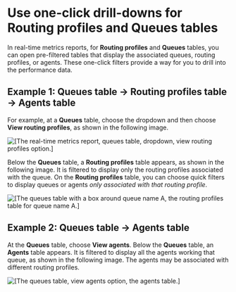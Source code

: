 # Use one\-click drill\-downs for Routing profiles and Queues tables<a name="one-click-drill-downs"></a>

In real\-time metrics reports, for **Routing profiles** and **Queues** tables, you can open pre\-filtered tables that display the associated queues, routing profiles, or agents\. These one\-click filters provide a way for you to drill into the performance data\.

## Example 1: Queues table \-> Routing profiles table \-> Agents table<a name="one-click-drill-downs-example1"></a>

For example, at a **Queues** table, choose the dropdown and then choose **View routing profiles**, as shown in the following image\.

![\[The real-time metrics report, queues table, dropdown, view routing profiles option.\]](http://docs.aws.amazon.com/connect/latest/adminguide/images/rtm-quick-filter-queue-table.png)

Below the **Queues** table, a **Routing profiles** table appears, as shown in the following image\. It is filtered to display only the routing profiles associated with the queue\. On the **Routing profiles** table, you can choose quick filters to display queues or agents *only associated with that routing profile*\.

![\[The queues table with a box around queue name A, the routing profiles table for queue name A.\]](http://docs.aws.amazon.com/connect/latest/adminguide/images/rtm-quick-filter-routing-profiles.png)

## Example 2: Queues table \-> Agents table<a name="one-click-drill-downs-example2"></a>

At the **Queues** table, choose **View agents**\. Below the **Queues** table, an **Agents** table appears\. It is filtered to display all the agents working that queue, as shown in the following image\. The agents may be associated with different routing profiles\. 

![\[The queues table, view agents option, the agents table.\]](http://docs.aws.amazon.com/connect/latest/adminguide/images/rtm-quick-filter-queues-agents.png)
